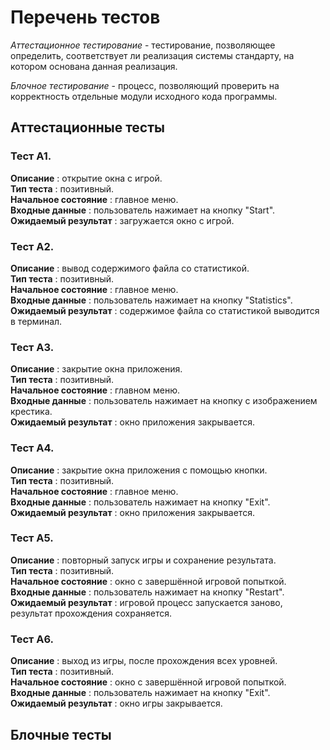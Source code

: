 # Перечень тестов

_Аттестационное тестирование_ - тестирование, позволяющее определить, соответствует ли реализация системы стандарту, на котором основана данная реализация.      

_Блочное тестирование_ - процесс, позволяющий проверить на корректность отдельные модули исходного кода программы.          

## Аттестационные тесты         

### Тест А1.
__Описание__ : открытие окна с игрой.     
__Тип теста__ : позитивный.     
__Начальное состояние__ : главное меню.      
__Входные данные__ : пользователь нажимает на кнопку "Start".      
__Ожидаемый результат__ : загружается окно с игрой.       

### Тест А2.
__Описание__ : вывод содержимого файла со статистикой.     
__Тип теста__ : позитивный.     
__Начальное состояние__ : главное меню.      
__Входные данные__ : пользователь нажимает на кнопку "Statistics".      
__Ожидаемый результат__ : содержимое файла со статистикой выводится в терминал.

### Тест А3.
__Описание__ : закрытие окна приложения.     
__Тип теста__ : позитивный.     
__Начальное состояние__ : главном меню.      
__Входные данные__ : пользователь нажимает на кнопку с изображением крестика.      
__Ожидаемый результат__ : окно приложения закрывается.

### Тест А4.
__Описание__ : закрытие окна приложения с помощью кнопки.     
__Тип теста__ : позитивный.     
__Начальное состояние__ : главное меню.      
__Входные данные__ : пользователь нажимает на кнопку "Exit".      
__Ожидаемый результат__ : окно приложения закрывается.          

### Тест А5.
__Описание__ : повторный запуск игры и сохранение результата.     
__Тип теста__ : позитивный.     
__Начальное состояние__ : окно с завершённой игровой попыткой.       
__Входные данные__ : пользователь нажимает на кнопку "Restart".      
__Ожидаемый результат__ : игровой процесс запускается заново, результат прохождения сохраняется.       

### Тест А6.
__Описание__ : выход из игры, после прохождения всех уровней.     
__Тип теста__ : позитивный.     
__Начальное состояние__ : окно с завершённой игровой попыткой.       
__Входные данные__ : пользователь нажимает на кнопку "Exit".      
__Ожидаемый результат__ : окно игры закрывается.       

## Блочные тесты         

